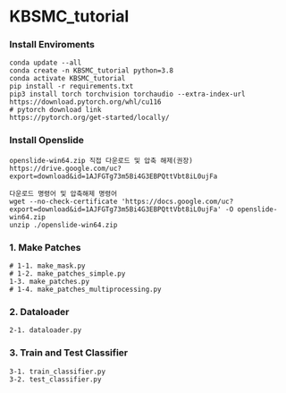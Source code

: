 # KBSMC_tutorial

### Install Enviroments
```
conda update --all
conda create -n KBSMC_tutorial python=3.8
conda activate KBSMC_tutorial
pip install -r requirements.txt
pip3 install torch torchvision torchaudio --extra-index-url https://download.pytorch.org/whl/cu116
# pytorch download link
https://pytorch.org/get-started/locally/
```

### Install Openslide
```
openslide-win64.zip 직접 다운로드 및 압축 해제(권장)
https://drive.google.com/uc?export=download&id=1AJFGTg73m5Bi4G3EBPQttVbt8iL0ujFa

다운로드 명령어 및 압축해제 명령어
wget --no-check-certificate 'https://docs.google.com/uc?export=download&id=1AJFGTg73m5Bi4G3EBPQttVbt8iL0ujFa' -O openslide-win64.zip
unzip ./openslide-win64.zip 
```

### 1. Make Patches

```
# 1-1. make_mask.py
# 1-2. make_patches_simple.py
1-3. make_patches.py
# 1-4. make_patches_multiprocessing.py
```

### 2. Dataloader

```
2-1. dataloader.py
```

### 3. Train and Test Classifier

```
3-1. train_classifier.py
3-2. test_classifier.py
```
